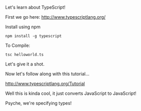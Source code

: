 Let's learn about TypeScript!

First we go here: 
http://www.typescriptlang.org/

Install using npm 

`npm install -g typescript`

To Compile: 

`tsc helloworld.ts`

Let's give it a shot. 

Now let's follow along with this tutorial...

http://www.typescriptlang.org/Tutorial


Well this is kinda cool, it just converts JavaScript to JavaScript!

Psyche, we're specifying types!


